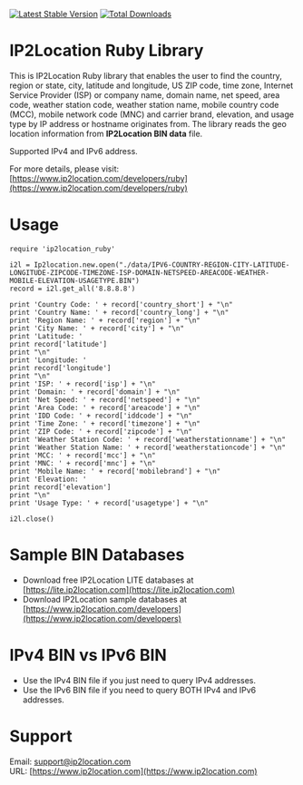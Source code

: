[![Latest Stable Version](https://img.shields.io/gem/v/ip2location_ruby.svg)](https://rubygems.org/gems/ip2location_ruby)
[![Total Downloads](https://img.shields.io/gem/dt/ip2location_ruby.svg)](https://rubygems.org/gems/ip2location_ruby)

# IP2Location Ruby Library
This is IP2Location Ruby library that enables the user to find the country, region or state, city, latitude and longitude, US ZIP code, time zone, Internet Service Provider (ISP) or company name, domain name, net speed, area code, weather station code, weather station name, mobile country code (MCC), mobile network code (MNC) and carrier brand, elevation, and usage type by IP address or hostname originates from.  The library reads the geo location information
from **IP2Location BIN data** file.

Supported IPv4 and IPv6 address.

For more details, please visit:
[https://www.ip2location.com/developers/ruby](https://www.ip2location.com/developers/ruby)

# Usage

```
require 'ip2location_ruby'

i2l = Ip2location.new.open("./data/IPV6-COUNTRY-REGION-CITY-LATITUDE-LONGITUDE-ZIPCODE-TIMEZONE-ISP-DOMAIN-NETSPEED-AREACODE-WEATHER-MOBILE-ELEVATION-USAGETYPE.BIN")
record = i2l.get_all('8.8.8.8')

print 'Country Code: ' + record['country_short'] + "\n"
print 'Country Name: ' + record['country_long'] + "\n"
print 'Region Name: ' + record['region'] + "\n"
print 'City Name: ' + record['city'] + "\n"
print 'Latitude: '
print record['latitude']
print "\n"
print 'Longitude: '
print record['longitude']
print "\n"
print 'ISP: ' + record['isp'] + "\n"
print 'Domain: ' + record['domain'] + "\n"
print 'Net Speed: ' + record['netspeed'] + "\n"
print 'Area Code: ' + record['areacode'] + "\n"
print 'IDD Code: ' + record['iddcode'] + "\n"
print 'Time Zone: ' + record['timezone'] + "\n"
print 'ZIP Code: ' + record['zipcode'] + "\n"
print 'Weather Station Code: ' + record['weatherstationname'] + "\n"
print 'Weather Station Name: ' + record['weatherstationcode'] + "\n"
print 'MCC: ' + record['mcc'] + "\n"
print 'MNC: ' + record['mnc'] + "\n"
print 'Mobile Name: ' + record['mobilebrand'] + "\n"
print 'Elevation: '
print record['elevation']
print "\n"
print 'Usage Type: ' + record['usagetype'] + "\n"

i2l.close()
```

# Sample BIN Databases

* Download free IP2Location LITE databases at [https://lite.ip2location.com](https://lite.ip2location.com)  
* Download IP2Location sample databases at [https://www.ip2location.com/developers](https://www.ip2location.com/developers)

# IPv4 BIN vs IPv6 BIN

* Use the IPv4 BIN file if you just need to query IPv4 addresses.
* Use the IPv6 BIN file if you need to query BOTH IPv4 and IPv6 addresses.

# Support

Email: support@ip2location.com  
URL: [https://www.ip2location.com](https://www.ip2location.com)
